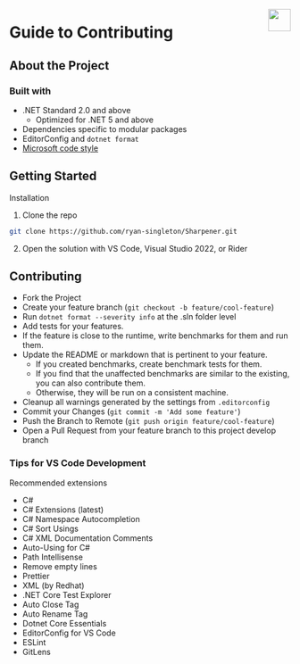 <img src="images/icon-white-stroke-40px.png"
     align="right"
     style="height: 40px;" />

# Guide to Contributing

## About the Project

### Built with

- .NET Standard 2.0 and above
  - Optimized for .NET 5 and above
- Dependencies specific to modular packages
- EditorConfig and `dotnet format`
- [Microsoft code style](https://github.com/dotnet/aspnetcore/blob/main/.editorconfig)

## Getting Started

Installation

1. Clone the repo

```sh
git clone https://github.com/ryan-singleton/Sharpener.git
```

2. Open the solution with VS Code, Visual Studio 2022, or Rider

## Contributing

- Fork the Project
- Create your feature branch (`git checkout -b feature/cool-feature`)
- Run `dotnet format --severity info` at the .sln folder level
- Add tests for your features.
- If the feature is close to the runtime, write benchmarks for them and run them.
- Update the README or markdown that is pertinent to your feature.
  - If you created benchmarks, create benchmark tests for them.
  - If you find that the unaffected benchmarks are similar to the existing, you can also contribute them.
  - Otherwise, they will be run on a consistent machine.
- Cleanup all warnings generated by the settings from `.editorconfig`
- Commit your Changes (`git commit -m 'Add some feature'`)
- Push the Branch to Remote (`git push origin feature/cool-feature`)
- Open a Pull Request from your feature branch to this project develop branch

### Tips for VS Code Development

Recommended extensions

- C#
- C# Extensions (latest)
- C# Namespace Autocompletion
- C# Sort Usings
- C# XML Documentation Comments
- Auto-Using for C#
- Path Intellisense
- Remove empty lines
- Prettier
- XML (by Redhat)
- .NET Core Test Explorer
- Auto Close Tag
- Auto Rename Tag
- Dotnet Core Essentials
- EditorConfig for VS Code
- ESLint
- GitLens
